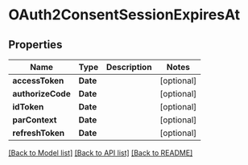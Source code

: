 # OAuth2ConsentSessionExpiresAt

## Properties
Name | Type | Description | Notes
------------ | ------------- | ------------- | -------------
**accessToken** | **Date** |  | [optional] 
**authorizeCode** | **Date** |  | [optional] 
**idToken** | **Date** |  | [optional] 
**parContext** | **Date** |  | [optional] 
**refreshToken** | **Date** |  | [optional] 

[[Back to Model list]](../README.md#documentation-for-models) [[Back to API list]](../README.md#documentation-for-api-endpoints) [[Back to README]](../README.md)


